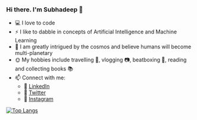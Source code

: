 ### Hi there. I'm Subhadeep 👋


- :computer: I love to code
- :zap: I like to dabble in concepts of Artificial Intelligence and Machine Learning
- :space_invader: I am greatly intrigued by the cosmos and believe humans will become multi-planetary
- :sun_with_face: My hobbies include travelling :compass:, vlogging :camera:, beatboxing :microphone:, reading and collecting books :books:
- 📫 Connect with me:
  - :office: [LinkedIn](https://www.linkedin.com/in/subhadeep-jana-3bb319171/)
  - :baby_chick: [Twitter](https://twitter.com/SubtreX_YT)
  - :camera_flash: [Instagram](https://www.instagram.com/subtrex)

<!-- [![Subhadeep's github stats](https://github-readme-stats.vercel.app/api?username=SubtreX&count_private=true&show_icons=true&theme=radical&hide_rank=false)](https://github.com/anuraghazra/github-readme-stats) -->

[![Top Langs](https://github-readme-stats.vercel.app/api/top-langs/?username=SubtreX&layout=compact)](https://github.com/anuraghazra/github-readme-stats)

